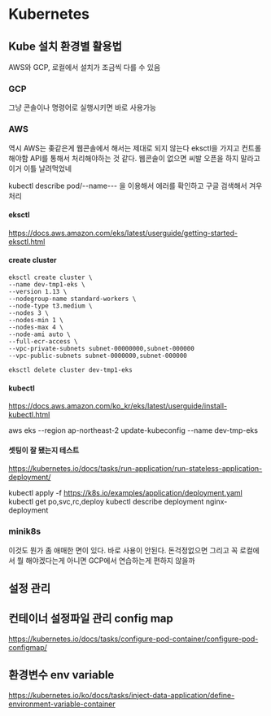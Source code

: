 Kubernetes
==========

## Kube 설치 환경별 활용법
AWS와 GCP, 로컬에서 설치가 조금씩 다를 수 있음

### GCP
그냥 콘솔이나 명령어로 실행시키면 바로 사용가능

### AWS
역시 AWS는 좆같은게 웹콘솔에서 해서는 제대로 되지 않는다
eksctl을 가지고 컨트롤해야함
API를 통해서 처리해야하는 것 같다.
웹콘솔이 없으면 씨발 오픈을 하지 말라고 이거 이틀 날려먹었네

kubectl describe pod/--name--- 을 이용해서 에러를 확인하고 구글 검색해서 겨우 처리

#### eksctl
https://docs.aws.amazon.com/eks/latest/userguide/getting-started-eksctl.html

#### create cluster
```
eksctl create cluster \
--name dev-tmp1-eks \
--version 1.13 \
--nodegroup-name standard-workers \
--node-type t3.medium \
--nodes 3 \
--nodes-min 1 \
--nodes-max 4 \
--node-ami auto \
--full-ecr-access \
--vpc-private-subnets subnet-00000000,subnet-000000
--vpc-public-subnets subnet-0000000,subnet-000000
```

```
eksctl delete cluster dev-tmp1-eks
```

#### kubectl
https://docs.aws.amazon.com/ko_kr/eks/latest/userguide/install-kubectl.html

aws eks --region ap-northeast-2 update-kubeconfig --name dev-tmp-eks

#### 셋팅이 잘 됐는지 테스트
https://kubernetes.io/docs/tasks/run-application/run-stateless-application-deployment/

kubectl apply -f https://k8s.io/examples/application/deployment.yaml
kubectl get po,svc,rc,deploy
kubectl describe deployment nginx-deployment

### minik8s

이것도 뭔가 좀 애매한 면이 있다.
바로 사용이 안된다. 돈걱정없으면 그리고 꼭 로컬에서 뭘 해야겠다는게 아니면 GCP에서 연습하는게 편하지 않을까


## 설정 관리

## 컨테이너 설정파일 관리 config map

https://kubernetes.io/docs/tasks/configure-pod-container/configure-pod-configmap/

## 환경변수 env variable

https://kubernetes.io/ko/docs/tasks/inject-data-application/define-environment-variable-container